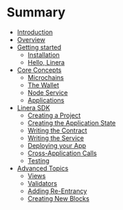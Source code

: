# Summary

- [Introduction](./introduction.md)
- [Overview](./overview.md)
- [Getting started](./getting_started.md)
  - [Installation](getting_started/installation.md)
  - [Hello, Linera](getting_started/first_app.md)
- [Core Concepts](./core_concepts.md)
  - [Microchains](core_concepts/micro_chains.md)
  - [The Wallet](core_concepts/wallet.md)
  - [Node Service](core_concepts/node_service.md)
  - [Applications](core_concepts/applications.md)
- [Linera SDK](sdk/sdk.md)
  - [Creating a Project](sdk/creating_a_project.md)
  - [Creating the Application State](sdk/state.md)
  - [Writing the Contract](sdk/contract.md)
  - [Writing the Service](sdk/service.md)
  - [Deploying your App](sdk/deploy.md)
  - [Cross-Application Calls](sdk/meta.md)
  - [Testing](sdk/testing.md)
- [Advanced Topics](./advanced.md)
  - [Views](advanced_topics/views.md)
  - [Validators](advanced_topics/validators.md)
  - [Adding Re-Entrancy](advanced/reentrancy.md)
  - [Creating New Blocks](advanced_topics/block_creation.md)

<!-- prettier-ignore-start -->
<!--
  - [Execution Model](advanced_topics/execution_model.md)

- [Examples](./examples.md)
  - [Hello World](./examples/hello_world.md)
- [Glossary](./glossary.md)
-->
<!-- prettier-ignore-end -->

